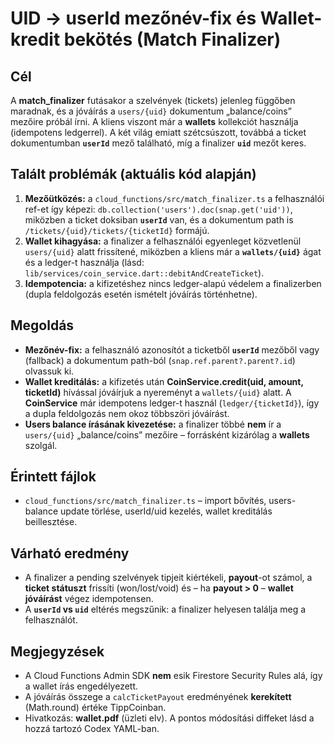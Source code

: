 # UID → userId mezőnév-fix és Wallet-kredit bekötés (Match Finalizer)

## Cél

A **match\_finalizer** futásakor a szelvények (tickets) jelenleg függőben maradnak, és a jóváírás a `users/{uid}` dokumentum „balance/coins” mezőire próbál írni. A kliens viszont már a **wallets** kollekciót használja (idempotens ledgerrel). A két világ emiatt szétcsúszott, továbbá a ticket dokumentumban **`userId`** mező található, míg a finalizer **`uid`** mezőt keres.

## Talált problémák (aktuális kód alapján)

1. **Mezőütközés:** a `cloud_functions/src/match_finalizer.ts` a felhasználói ref-et így képezi: `db.collection('users').doc(snap.get('uid'))`, miközben a ticket doksiban **`userId`** van, és a dokumentum path is `/tickets/{uid}/tickets/{ticketId}` formájú.
2. **Wallet kihagyása:** a finalizer a felhasználói egyenleget közvetlenül `users/{uid}` alatt frissítené, miközben a kliens már a **`wallets/{uid}`** ágat és a ledger-t használja (lásd: `lib/services/coin_service.dart::debitAndCreateTicket`).
3. **Idempotencia:** a kifizetéshez nincs ledger-alapú védelem a finalizerben (dupla feldolgozás esetén ismételt jóváírás történhetne).

## Megoldás

* **Mezőnév-fix:** a felhasználó azonosítót a ticketből **`userId`** mezőből vagy (fallback) a dokumentum path-ból (`snap.ref.parent?.parent?.id`) olvassuk ki.
* **Wallet kreditálás:** a kifizetés után **CoinService.credit(uid, amount, ticketId)** hívással jóváírjuk a nyereményt a `wallets/{uid}` alatt. A **CoinService** már idempotens ledger-t használ (`ledger/{ticketId}`), így a dupla feldolgozás nem okoz többszöri jóváírást.
* **Users balance írásának kivezetése:** a finalizer többé **nem** ír a `users/{uid}` „balance/coins” mezőire – forrásként kizárólag a **wallets** szolgál.

## Érintett fájlok

* `cloud_functions/src/match_finalizer.ts` – import bővítés, users-balance update törlése, userId/uid kezelés, wallet kreditálás beillesztése.

## Várható eredmény

* A finalizer a pending szelvények tipjeit kiértékeli, **payout**-ot számol, a **ticket státuszt** frissíti (won/lost/void) és – ha **payout > 0** – **wallet jóváírást** végez idempotensen.
* A **`userId` vs `uid`** eltérés megszűnik: a finalizer helyesen találja meg a felhasználót.

## Megjegyzések

* A Cloud Functions Admin SDK **nem** esik Firestore Security Rules alá, így a wallet írás engedélyezett.
* A jóváírás összege a `calcTicketPayout` eredményének **kerekített** (Math.round) értéke TippCoinban.
* Hivatkozás: **wallet.pdf** (üzleti elv). A pontos módosítási diffeket lásd a hozzá tartozó Codex YAML-ban.

